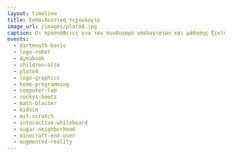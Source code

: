 ```yaml
---
layout: timeline 
title: Εκπαιδευτική τεχνολογία 
image_url: /images/plato4.jpg
caption: Οι προσπάθειες για τον συνδυασμό υπολογιστών και μάθησης ξεκίνησαν  αρκετά πριν τους πρώτους μίκρο-υπολογιστές και συνεχίζονται με τα σύγχρονα πολυμεσικά, κινητά και φορετά συστήματα. 
events:
  - dartmouth-basic
  - logo-robot 
  - dynabook
  - children-alto
  - plato4
  - logo-graphics
  - home-programming
  - computer-lab
  - rockys-boots
  - math-blaster
  - kidsim
  - mit-scratch
  - interactive-whiteboard
  - sugar-neighborhood
  - minecraft-end-user
  - augmented-reality
---
```


